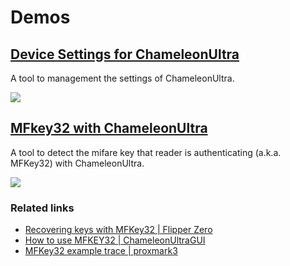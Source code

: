 # Demos

## [Device Settings for ChameleonUltra](https://taichunmin.idv.tw/chameleon-ultra.js/device-settings.html)

A tool to management the settings of ChameleonUltra.

![](https://i.imgur.com/TgVdsVo.png)

## [MFkey32 with ChameleonUltra](https://taichunmin.idv.tw/chameleon-ultra.js/mfkey32.html)

A tool to detect the mifare key that reader is authenticating (a.k.a. MFKey32) with ChameleonUltra.

![](https://i.imgur.com/OyZ4E3Z.png)

### Related links

- [Recovering keys with MFKey32 | Flipper Zero](https://docs.flipper.net/nfc/mfkey32)
- [How to use MFKEY32 | ChameleonUltraGUI](https://github.com/RfidResearchGroup/ChameleonUltra/blob/main/docs/chameleonultragui.md#how-to-use-mfkey32)
- [MFKey32 example trace | proxmark3](https://github.com/RfidResearchGroup/proxmark3/blob/master/tools/mfkey/example_trace.txt)
